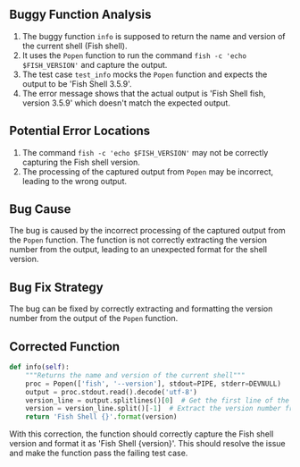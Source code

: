 ## Buggy Function Analysis
1. The buggy function `info` is supposed to return the name and version of the current shell (Fish shell).
2. It uses the `Popen` function to run the command `fish -c 'echo $FISH_VERSION'` and capture the output.
3. The test case `test_info` mocks the `Popen` function and expects the output to be 'Fish Shell 3.5.9'.
4. The error message shows that the actual output is 'Fish Shell fish, version 3.5.9' which doesn't match the expected output.

## Potential Error Locations
1. The command `fish -c 'echo $FISH_VERSION'` may not be correctly capturing the Fish shell version.
2. The processing of the captured output from `Popen` may be incorrect, leading to the wrong output.

## Bug Cause
The bug is caused by the incorrect processing of the captured output from the `Popen` function. The function is not correctly extracting the version number from the output, leading to an unexpected format for the shell version.

## Bug Fix Strategy
The bug can be fixed by correctly extracting and formatting the version number from the output of the `Popen` function.

## Corrected Function
```python
def info(self):
    """Returns the name and version of the current shell"""
    proc = Popen(['fish', '--version'], stdout=PIPE, stderr=DEVNULL)
    output = proc.stdout.read().decode('utf-8')
    version_line = output.splitlines()[0]  # Get the first line of the output
    version = version_line.split()[-1]  # Extract the version number from the line
    return 'Fish Shell {}'.format(version)
```

With this correction, the function should correctly capture the Fish shell version and format it as 'Fish Shell {version}'. This should resolve the issue and make the function pass the failing test case.